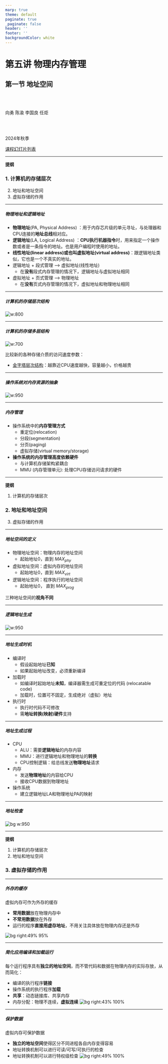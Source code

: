 ```yaml
---
marp: true
theme: default
paginate: true
_paginate: false
header: ''
footer: ''
backgroundColor: white
---
```


<!-- theme: gaia -->
<!-- _class: lead -->

# 第五讲 物理内存管理
## 第一节 地址空间
<br>
<br>

向勇 陈渝 李国良 任炬 

<br>
<br>

2024年秋季

[课程幻灯片列表](https://www.yuque.com/xyong-9fuoz/qczol5/oqo14u60786offgg)

---

**提纲**

### 1. 计算机的存储层次
2. 地址和地址空间
3. 虚拟存储的作用

---

##### 物理地址和逻辑地址

- **物理地址**(PA, Physical Address) ：用于内存芯片级的单元寻址，与处理器和CPU连接的**地址总线**相对应。 
- **逻辑地址**(LA, Logical Address) ：**CPU执行机器指令**时，用来指定一个操作数或者是一条指令的地址。也是用户编程时使用的地址。
- **线性地址(linear address)或也叫虚拟地址(virtual address)**：跟逻辑地址类似，它也是一个不真实的地址。
- 逻辑地址 + 段式管理 --> 虚拟地址(线性地址)
    - 在**没有**段式内存管理的情况下，逻辑地址与虚拟地址相同
- 虚拟地址 + 页式管理 --> 物理地址
    - 在**没有**页式内存管理的情况下，虚拟地址和物理地址相同
<!-- - 逻辑地址指CPU在**段式**内存管理转换前的地址；
# - 线性地址指CPU在**页式**内存管理转换前的地址。

#---

##### 逻辑地址与物理地址的关系
-->


---

##### 计算机的存储层次结构

![w:800](figs/computer.png)

---

##### 计算机的存储多层结构
![w:700](figs/mem-layers.png)

比较新的各种存储介质的访问速度参数：
* [金字塔层次结构](https://www.cnblogs.com/binarylei/p/12588928.html)：越靠近CPU速度越快，容量越小，价格越贵

---

##### 操作系统对内存资源的抽象
![w:950](figs/os-mem-mgr.png)

<!--
[操作系统内核的特征](https://learningos.github.io/os-lectures/lec1/p2-whatisos.html#9)：并发、共享、虚拟、异步
-->

---

##### 内存管理

- 操作系统中的**内存管理方式**
  - 重定位(relocation)
  - 分段(segmentation)
  - 分页(paging)
  - 虚拟存储(virtual memory/storage)
- **操作系统的内存管理高度依赖硬件**
  - 与计算机存储架构紧耦合
  - MMU (内存管理单元): 处理CPU存储访问请求的硬件

---
**提纲**

1. 计算机的存储层次
### 2. 地址和地址空间
3. 虚拟存储的作用

---

##### 地址空间的定义


- 物理地址空间：物理内存的地址空间
  - 起始地址$0$，直到 $MAX_{phy}$
- 虚拟地址空间：虚拟内存的地址空间
  - 起始地址$0$，直到 $MAX_{virt}$
- 逻辑地址空间：程序执行的地址空间
  - 起始地址$0$， 直到 $MAX_{prog}$

三种地址空间的**视角不同**

---

##### 逻辑地址生成
![w:950](figs/create-logic-addr.png)

---

##### 地址生成时机

- 编译时
  - 假设起始地址**已知**
  - 如果起始地址改变，必须重新编译
- 加载时
  - 如编译时起始地址**未知**，编译器需生成可重定位的代码 (relocatable code) 
  - 加载时，位置可不固定，生成绝对（虚拟）地址
- 执行时
  - 执行时代码不可修改
  - 需**地址转换(映射)硬件**支持

---

##### 地址生成过程
- CPU
  - ALU：需要**逻辑地址**的内存内容
  - MMU：进行逻辑地址和物理地址的**转换**
  - CPU控制逻辑：给总线发送**物理地址**请求
- 内存
  - 发送**物理地址**的内容给CPU
  - 接收CPU数据到物理地址
- 操作系统
  - 建立逻辑地址LA和物理地址PA的映射

---

##### 地址检查
![bg w:950](figs/addr-check-exp.png)

---

**提纲**

1. 计算机的存储层次
2. 地址和地址空间
### 3. 虚拟存储的作用

---

##### 外存的缓存

虚拟内存可作为外存的缓存

- **常用数据**放在物理内存中
- **不常用数据**放在外存 
- 运行的程序**直接用虚存地址**，不用关注具体放在物理内存还是外存

![bg right:49% 95%](figs/os-mem-mgr.png)

---

##### 简化应用编译和加载运行

每个运行程序具有**独立的地址空间**，而不管代码和数据在物理内存的实际存放，从而简化：
- 编译的执行程序**链接**
- 操作系统的执行程序**加载**
- **共享**：动态链接库、共享内存 
- 内存分配：物理不连续，**虚拟连续**
![bg right:43% 100%](figs/os-mem-mgr.png)

---

##### 保护数据

虚拟内存可保护数据
- **独立的地址空间**使得区分不同进程各自内存变得容易
- 地址转换机制可以进行可读/可写/可执行的检查
- 地址转换机制可以进行特权级检查
![bg right:49% 100%](figs/os-mem-mgr.png)